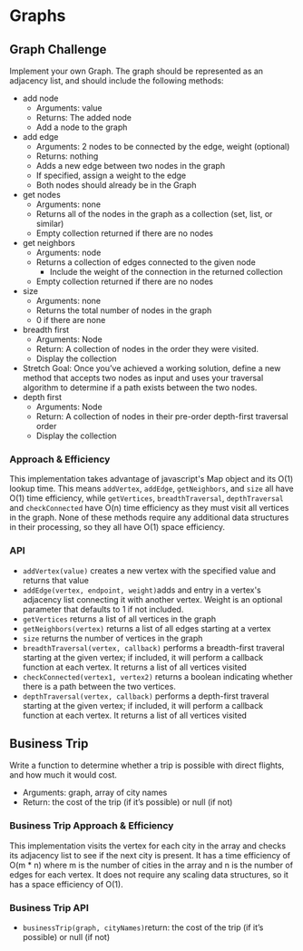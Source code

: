 # Graphs

## Graph Challenge

Implement your own Graph. The graph should be represented as an adjacency list, and should include the following methods:

- add node
  - Arguments: value
  - Returns: The added node
  - Add a node to the graph
- add edge
  - Arguments: 2 nodes to be connected by the edge, weight (optional)
  - Returns: nothing
  - Adds a new edge between two nodes in the graph
  - If specified, assign a weight to the edge
  - Both nodes should already be in the Graph
- get nodes
  - Arguments: none
  - Returns all of the nodes in the graph as a collection (set, list, or similar)
  - Empty collection returned if there are no nodes
- get neighbors
  - Arguments: node
  - Returns a collection of edges connected to the given node
    - Include the weight of the connection in the returned collection
  - Empty collection returned if there are no nodes
- size
  - Arguments: none
  - Returns the total number of nodes in the graph
  - 0 if there are none
- breadth first
  - Arguments: Node
  - Return: A collection of nodes in the order they were visited.
  - Display the collection
- Stretch Goal: Once you’ve achieved a working solution, define a new method that accepts two nodes as input and uses your traversal algorithm to determine if a path exists between the two nodes.
- depth first
  - Arguments: Node
  - Return: A collection of nodes in their pre-order depth-first traversal order
  - Display the collection

### Approach & Efficiency

This implementation takes advantage of javascript's Map object and its O(1) lookup time. This means `addVertex`, `addEdge`, `getNeighbors`, and `size` all have O(1) time efficiency, while `getVertices`, `breadthTraversal`, `depthTraversal` and `checkConnected` have O(n) time efficiency as they must visit all vertices in the graph. None of these methods require any additional data structures in their processing, so they all have O(1) space efficiency.

### API

- `addVertex(value)` creates a new vertex with the specified value and returns that value
- `addEdge(vertex, endpoint, weight)`adds and entry in a vertex's adjacency list connecting it with another vertex. Weight is an optional parameter that defaults to 1 if not included.
- `getVertices` returns a list of all vertices in the graph
- `getNeighbors(vertex)` returns a list of all edges starting at a vertex
- `size` returns the number of vertices in the graph
- `breadthTraversal(vertex, callback)` performs a breadth-first traveral starting at the given vertex; if included, it will perform a callback function at each vertex. It returns a list of all vertices visited
- `checkConnected(vertex1, vertex2)` returns a boolean indicating whether there is a path between the two vertices.
- `depthTraversal(vertex, callback)` performs a depth-first traveral starting at the given vertex; if included, it will perform a callback function at each vertex. It returns a list of all vertices visited

## Business Trip

Write a function to determine whether a trip is possible with direct flights, and how much it would cost.

- Arguments: graph, array of city names
- Return: the cost of the trip (if it’s possible) or null (if not)

### Business Trip Approach & Efficiency

This implementation visits the vertex for each city in the array and checks its adjacency list to see if the next city is present. It has a time efficiency of O(m * n) where m is the number of cities in the array and n is the number of edges for each vertex. It does not require any scaling data structures, so it has a space efficiency of O(1).

### Business Trip API

- `businessTrip(graph, cityNames)`return: the cost of the trip (if it’s possible) or null (if not)
